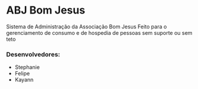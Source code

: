 # ABJ Bom Jesus
Sistema de Administração da Associação Bom Jesus
Feito para o gerenciamento de consumo e de hospedia de pessoas sem suporte ou sem teto

### Desenvolvedores:
- Stephanie
- Felipe
- Kayann
